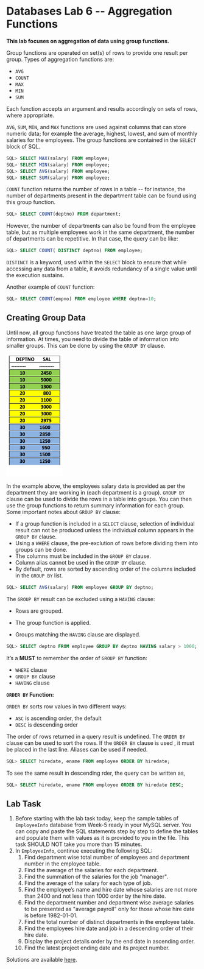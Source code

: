 # Databases Lab 6 -- Aggregation Functions

<script src="https://cdn.jsdelivr.net/npm/code-line"></script>
<script>CodeLine.initOnPageLoad({toggleBtn: {show: false}, copyBtn: {show: false}})</script>

<link rel="stylesheet" href="/module-content/css/block.css">

**This lab focuses on aggregation of data using group functions.**

Group functions are operated on set(s) of rows to provide one result per group. Types of aggregation functions are:

- `AVG`
- `COUNT`
- `MAX`
- `MIN`
- `SUM`

Each function accepts an argument and results accordingly on sets of rows, where appropriate.

`AVG`, `SUM`, `MIN`, and `MAX` functions are used against columns that can store numeric data; for example the average, highest, lowest, and sum of monthly salaries for the employees. The group functions are contained in the `SELECT` block  of SQL.

```sql
SQL> SELECT MAX(salary) FROM employee;
SQL> SELECT MIN(salary) FROM employee;
SQL> SELECT AVG(salary) FROM employee;
SQL> SELECT SUM(salary) FROM employee;
```

`COUNT` function returns the number of rows in a table -- for instance, the number of departments present in the department table can be found using this group function.

```sql
SQL> SELECT COUNT(deptno) FROM department;
```

However, the number of departments can also be found from the employee table, but as multiple employees work in the same department, the number of departments can be repetitive. In that case, the query can be like:

```sql
SQL> SELECT COUNT( DISTINCT deptno) FROM employee;
```

`DISTINCT` is a keyword, used within the `SELECT` block to ensure that while accessing any data from a table, it avoids redundancy of a single value until the execution sustains.

Another example of `COUNT` function:

```sql
SQL> SELECT COUNT(empno) FROM employee WHERE deptno=10;
```

## Creating Group Data

Until now, all group functions have treated the table as one large group of information. At times, you need to divide the table of information into smaller groups. This can be done by using the `GROUP BY` clause.

![Group Data](clip_image001.png)

In the example above, the employees salary data is provided as per the department they are working in (each department is a group). `GROUP BY` clause can be used to divide the rows in a table into groups. You can then use the group functions to return summary information for each group. Some important notes about `GROUP BY` clause:

- If a group function is included in a `SELECT` clause, selection of individual result can not be produced unless the individual column appears in the `GROUP BY` clause. 
- Using a `WHERE` clause, the pre-exclution of rows before dividing them into groups can be done.
- The columns must be included in the `GROUP BY` clause.
- Column alias cannot be used in the `GROUP BY` clause.
- By default, rows are sorted by ascending order of the columns included in the `GROUP BY` list.

```sql
SQL> SELECT AVG(salary) FROM employee GROUP BY deptno;
```

The `GROUP BY` result can be excluded using a `HAVING` clause:

- Rows are grouped.

- The group function is applied.

- Groups matching the `HAVING` clause are displayed.

```sql
SQL> SELECT deptno FROM employee GROUP BY deptno HAVING salary > 1000;
```

It’s a **MUST** to remember the order of `GROUP BY` function:

- `WHERE` clause
- `GROUP BY` clause
- `HAVING` clause 

**`ORDER BY` Function:**

`ORDER BY` sorts row values in two different ways:

- `ASC` is ascending order, the default
- `DESC` is descending order

The order of rows returned in a query result is undefined. The `ORDER BY` clause can be used to sort the rows. If the `ORDER BY` clause is used , it must be placed in the last line. Aliases can be used if needed.

```sql
SQL> SELECT hiredate, ename FROM employee ORDER BY hiredate;
```

To see the same result in descending rder, the query can be written as,

```sql
SQL> SELECT hiredate, ename FROM employee ORDER BY hiredate DESC;
```

## Lab Task

1. Before starting with the lab task today, keep the sample tables of `EmployeeInfo` database from Week-5 ready in your MySQL server. You can copy and paste the SQL statements step by step to define the tables and populate them with values as it is provided to you in the file. This task SHOULD NOT take you more than 15 minutes.
2. In `EmployeeInfo`, continue executing the following SQL:
   1. Find department wise total number of employees and department number in the employee table.
   2. Find the average of the salaries for each department.
   3. Find the summation of the salaries for the job "manager".
   4. Find the average of the salary for each type of job.
   5. Find the employee’s name and hire date whose salaries are not more than 2400 and not less than 1000 order by the hire date.
   6. Find the department number and department wise average salaries to be presented as "average payroll" only for those whose hire date is before 1982-01-01.
   7. Find the total number of distinct departments in the employee table.
   8. Find the employees hire date and job in a descending order of their hire date.
   9. Display the project details order by the end date in ascending order.
   10. Find the latest project ending date and its project number.

 Solutions are available [here](solution).